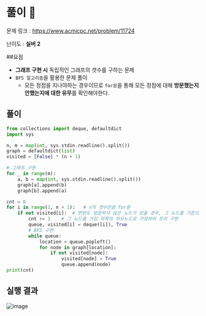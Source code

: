 # 풀이 :notebook:

   문제 링크 : https://www.acmicpc.net/problem/11724
   
   난이도 : __실버 2__
   
##요점
- **그래프 구현 시** 독립적인 그래프의 갯수를 구하는 문제
- `BFS 알고리즘`을 활용한 문제 풀이
  - 모든 정점을 지나야하는 경우이므로 `for문`을 통해 모든 정점에 대해 **방문했는지 안했는지에 대한 유무**를 확인해야한다.

## 풀이


```python
from collections import deque, defaultdict
import sys

n, m = map(int, sys.stdin.readline().split())
graph = defaultdict(list)
visited = [False] * (n + 1)

# 그래프 구현
for _ in range(m):
    a, b = map(int, sys.stdin.readline().split())
    graph[a].append(b)
    graph[b].append(a)

cnt = 0
for i in range(1, n + 1):   # n의 갯수만큼 for문
    if not visited[i]:  # 한번도 방문하지 않은 노드가 있을 경우, 그 노드를 기준으로 BFS 탐색
        cnt += 1    # 그 노드를 가장 위쪽의 부모노드로 가정하여 트리 구현
        queue, visited[i] = deque([i]), True
        # BFS 구현
        while queue:
            location = queue.popleft()
            for node in graph[location]:
                if not visited[node]:
                    visited[node] = True
                    queue.append(node)
print(cnt)
```

## 실행 결과

![image](https://user-images.githubusercontent.com/84619866/145940944-7205d1e9-d52e-46b1-b22b-431bb00b281f.png)
